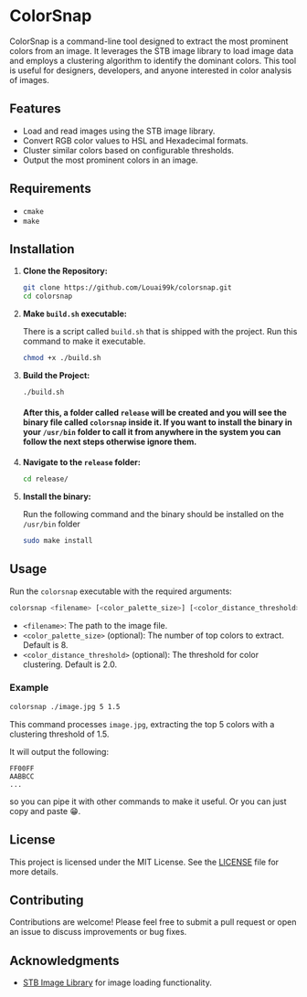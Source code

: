 # ColorSnap

ColorSnap is a command-line tool designed to extract the most prominent colors from an image. It leverages the STB image library to load image data and employs a clustering algorithm to identify the dominant colors. This tool is useful for designers, developers, and anyone interested in color analysis of images.

## Features

- Load and read images using the STB image library.
- Convert RGB color values to HSL and Hexadecimal formats.
- Cluster similar colors based on configurable thresholds.
- Output the most prominent colors in an image.

## Requirements

- `cmake`
- `make`

## Installation

1. **Clone the Repository:**

   ```sh
   git clone https://github.com/Louai99k/colorsnap.git
   cd colorsnap
   ```
   
2. **Make `build.sh` executable:**

   There is a script called `build.sh` that is shipped with the project. Run this command to make it executable.
   ```sh
   chmod +x ./build.sh
   ```
   
3. **Build the Project:**
   
   ```sh
   ./build.sh
   ```
   
   #### After this, a folder called `release` will be created and you will see the binary file called `colorsnap` inside it. If you want to install the binary in your `/usr/bin` folder to call it from anywhere in the system you can follow the next steps otherwise ignore them.

4. **Navigate to the `release` folder:**
   
   ```sh
   cd release/
   ```
   
5. **Install the binary:**

   Run the following command and the binary should be installed on the `/usr/bin` folder
   ```sh
   sudo make install
   ```

## Usage

Run the `colorsnap` executable with the required arguments:
```sh
colorsnap <filename> [<color_palette_size>] [<color_distance_threshold>]
```

- `<filename>`: The path to the image file.
- `<color_palette_size>` (optional): The number of top colors to extract. Default is 8.
- `<color_distance_threshold>` (optional): The threshold for color clustering. Default is 2.0.

### Example

```sh
colorsnap ./image.jpg 5 1.5
```
This command processes `image.jpg`, extracting the top 5 colors with a clustering threshold of 1.5.

It will output the following:
```
FF00FF
AABBCC
...
```
so you can pipe it with other commands to make it useful. Or you can just copy and paste 😁.

## License

This project is licensed under the MIT License. See the [LICENSE](https://github.com/Louai99k/colorsnap/blob/master/LICENSE) file for more details.

## Contributing

Contributions are welcome! Please feel free to submit a pull request or open an issue to discuss improvements or bug fixes.

## Acknowledgments

- [STB Image Library](https://github.com/nothings/stb) for image loading functionality.
